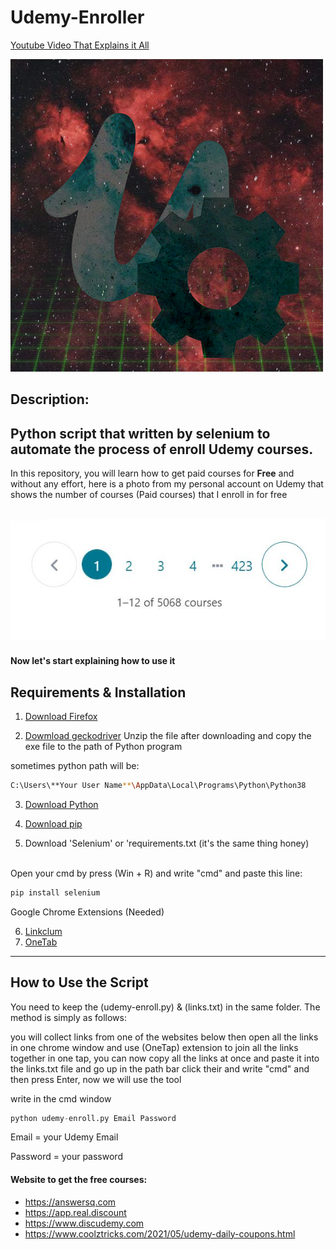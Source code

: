 # Udemy-Enroller
[Youtube Video That Explains it All](https://www.youtube.com/watch?v=tst0Qnq-23E&t=23s)

![](Images/gear_udemy.png)
## Description:
Python script that written by selenium to automate the process of enroll Udemy courses.
---
In this repository, you will learn how to get paid courses for **Free** and without any effort, here is a photo from my personal account on Udemy that shows the number of courses (Paid courses) that I enroll in for free

![](Images/0-my-account-coursesNum.JPG)
---
#### Now let's start explaining how to use it
## Requirements & Installation

1. [Download Firefox](https://www.mozilla.org/en-US/firefox/new/)

2. [Dowmload geckodriver](https://github.com/mozilla/geckodriver/releases/)
Unzip the file after downloading and copy the exe file to the path of Python program

sometimes python path will be:

```bash
C:\Users\**Your User Name**\AppData\Local\Programs\Python\Python38
```

3. [Download Python](https://www.python.org/downloads/)

4. [Download pip](https://pypi.org/project/pip/)

5. Download 'Selenium' or 'requirements.txt (it's the same thing honey)
<br />
Open your cmd by press (Win + R) and write "cmd" and paste this line:

```bash
pip install selenium
```
Google Chrome Extensions (Needed)

6. [Linkclum](https://chrome.google.com/webstore/detail/linkclump/lfpjkncokllnfokkgpkobnkbkmelfefj)
7. [OneTab](https://chrome.google.com/webstore/detail/onetab/chphlpgkkbolifaimnlloiipkdnihall)
---
## How to Use the Script
You need to keep the (udemy-enroll.py) & (links.txt) in the same folder. The method is simply as follows:

you will collect links from one of the websites below then open all the links in one chrome window and use (OneTap) extension to join all the links together in one tap, you can now copy all the links at once and paste it into the links.txt file and go up in the path bar click their and write "cmd" and then press Enter, now we will use the tool

write in the cmd window

```python
python udemy-enroll.py Email Password
```
Email = your Udemy Email

Password = your password
#### Website to get the free courses:
- https://answersq.com
- https://app.real.discount
- https://www.discudemy.com
- https://www.coolztricks.com/2021/05/udemy-daily-coupons.html

